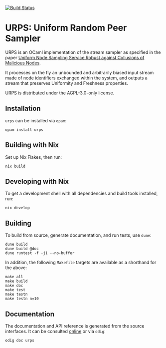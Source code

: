 [![Build Status](https://travis-ci.org/p2pcollab/ocaml-urps.svg?branch=master)](https://travis-ci.org/p2pcollab/ocaml-urps)

# URPS: Uniform Random Peer Sampler

URPS is an OCaml implementation of the stream sampler
as specified in the paper
[Uniform Node Sampling Service Robust against Collusions of Malicious Nodes](https://hal.archives-ouvertes.fr/hal-00804430).

It processes on the fly an unbounded and arbitrarily biased input stream
made of node identifiers exchanged within the system,
and outputs a stream that preserves Uniformity and Freshness properties.

URPS is distributed under the AGPL-3.0-only license.

## Installation

``urps`` can be installed via `opam`:

    opam install urps

## Building with Nix

Set up Nix Flakes, then run:

    nix build

## Developing with Nix

To get a development shell with all dependencies and build tools installed, run:

    nix develop

## Building

To build from source, generate documentation, and run tests, use `dune`:

    dune build
    dune build @doc
    dune runtest -f -j1 --no-buffer

In addition, the following `Makefile` targets are available
 as a shorthand for the above:

    make all
    make build
    make doc
    make test
    make testn
    make testn n=10

## Documentation

The documentation and API reference is generated from the source interfaces.
It can be consulted [online][doc] or via `odig`:

    odig doc urps

[doc]: https://p2pcollab.net/doc/ocaml/urps/
